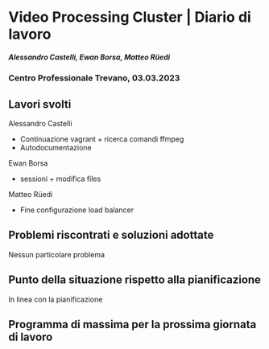 # Video Processing Cluster | Diario di lavoro
##### Alessandro Castelli, Ewan Borsa, Matteo Rüedi
### Centro Professionale Trevano, 03.03.2023

## Lavori svolti

Alessandro Castelli
* Continuazione vagrant + ricerca comandi ffmpeg
* Autodocumentazione

Ewan Borsa
* sessioni + modifica files

Matteo Rüedi
* Fine configurazione load balancer


##  Problemi riscontrati e soluzioni adottate
Nessun particolare problema

##  Punto della situazione rispetto alla pianificazione
In linea con la pianificazione

## Programma di massima per la prossima giornata di lavoro

